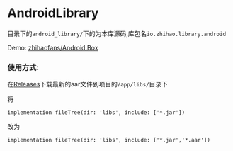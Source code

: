# AndroidLibrary

目录下的`android_library/`下的为本库源码,库包名`io.zhihao.library.android`

Demo: [zhihaofans/Android.Box](https://github.com/zhihaofans/Android.Box/)

### 使用方式:

在[Releases](https://github.com/zhihaofans/AndroidLibrary/releases/latest)下载最新的aar文件到项目的`/app/libs/`目录下

将 

`implementation fileTree(dir: 'libs', include: ['*.jar'])`

改为

`implementation fileTree(dir: 'libs', include: ['*.jar','*.aar'])`


